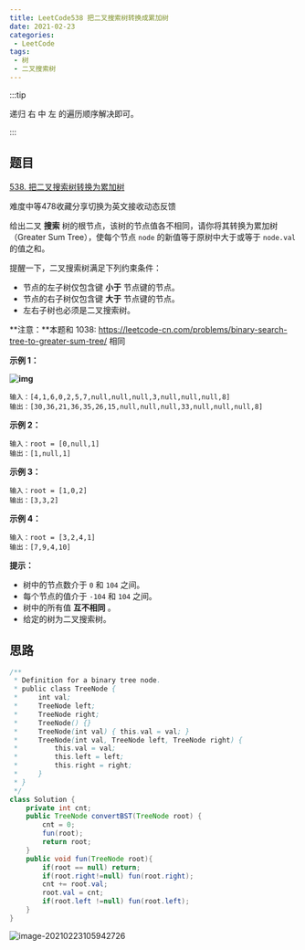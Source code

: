 ```yaml
---
title: LeetCode538 把二叉搜索树转换成累加树
date: 2021-02-23
categories:
 - LeetCode
tags:
 - 树
 - 二叉搜索树
---
```


:::tip

递归 右 中 左 的遍历顺序解决即可。

:::

<!-- more -->

## 题目

[538. 把二叉搜索树转换为累加树](https://leetcode-cn.com/problems/convert-bst-to-greater-tree/)

难度中等478收藏分享切换为英文接收动态反馈

给出二叉 **搜索** 树的根节点，该树的节点值各不相同，请你将其转换为累加树（Greater Sum Tree），使每个节点 `node` 的新值等于原树中大于或等于 `node.val` 的值之和。

提醒一下，二叉搜索树满足下列约束条件：

- 节点的左子树仅包含键 **小于** 节点键的节点。
- 节点的右子树仅包含键 **大于** 节点键的节点。
- 左右子树也必须是二叉搜索树。

**注意：**本题和 1038: https://leetcode-cn.com/problems/binary-search-tree-to-greater-sum-tree/ 相同

 

**示例 1：**

**![img](https://i.loli.net/2021/02/23/bNqhXHU6yZRCv3W.png)**

```
输入：[4,1,6,0,2,5,7,null,null,null,3,null,null,null,8]
输出：[30,36,21,36,35,26,15,null,null,null,33,null,null,null,8]
```

**示例 2：**

```
输入：root = [0,null,1]
输出：[1,null,1]
```

**示例 3：**

```
输入：root = [1,0,2]
输出：[3,3,2]
```

**示例 4：**

```
输入：root = [3,2,4,1]
输出：[7,9,4,10]
```

 

**提示：**

- 树中的节点数介于 `0` 和 `104` 之间。
- 每个节点的值介于 `-104` 和 `104` 之间。
- 树中的所有值 **互不相同** 。
- 给定的树为二叉搜索树。

## 思路



```java
/**
 * Definition for a binary tree node.
 * public class TreeNode {
 *     int val;
 *     TreeNode left;
 *     TreeNode right;
 *     TreeNode() {}
 *     TreeNode(int val) { this.val = val; }
 *     TreeNode(int val, TreeNode left, TreeNode right) {
 *         this.val = val;
 *         this.left = left;
 *         this.right = right;
 *     }
 * }
 */
class Solution {
    private int cnt;
    public TreeNode convertBST(TreeNode root) {
        cnt = 0;
        fun(root);
        return root;
    }
    public void fun(TreeNode root){
        if(root == null) return;
        if(root.right!=null) fun(root.right);
        cnt += root.val;
        root.val = cnt; 
        if(root.left !=null) fun(root.left);
    }
}
```

![image-20210223105942726](https://i.loli.net/2021/02/23/AYXmIgTM4GBDKRW.png)